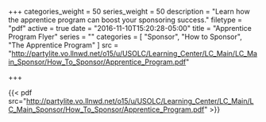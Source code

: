 +++
categories_weight = 50
series_weight = 50
description = "Learn how the apprentice program can boost your sponsoring success."
filetype = "pdf"
active = true
date = "2016-11-10T15:20:28-05:00"
title = "Apprentice Program Flyer"
series = ""
categories = [
  "Sponsor",
  "How to Sponsor",
  "The Apprentice Program"
]
src = "http://partylite.vo.llnwd.net/o15/u/USOLC/Learning_Center/LC_Main/LC_Main_Sponsor/How_To_Sponsor/Apprentice_Program.pdf"

+++

{{< pdf src="http://partylite.vo.llnwd.net/o15/u/USOLC/Learning_Center/LC_Main/LC_Main_Sponsor/How_To_Sponsor/Apprentice_Program.pdf" >}}
